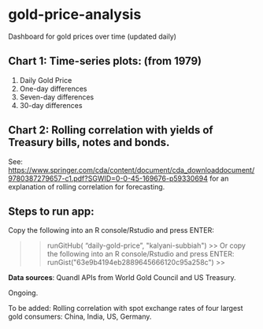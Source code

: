 # gold-price-analysis

Dashboard for gold prices over time (updated daily)

## Chart 1: Time-series plots: (from 1979)
1) Daily Gold Price
2) One-day differences
3) Seven-day differences
4) 30-day differences

## Chart 2: Rolling correlation with yields of Treasury bills, notes and bonds. 
See: https://www.springer.com/cda/content/document/cda_downloaddocument/9780387279657-c1.pdf?SGWID=0-0-45-169676-p59330694 for an explanation of rolling correlation for forecasting.

## Steps to run app:
Copy the following into an R console/Rstudio and press ENTER:
>> runGitHub( “daily-gold-price”, "kalyani-subbiah") >>
Or copy the following into an R console/Rstudio and press ENTER:
>> runGist("63e9b4194eb2889645666120c95a258c") >>

**Data sources**: Quandl APIs from World Gold Council and US Treasury. 

Ongoing. 

To be added:
Rolling correlation with spot exchange rates of four largest gold consumers: China, India, US, Germany.
